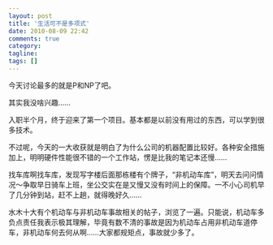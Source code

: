 ```yaml
---
layout: post
title: '生活可不是多项式'
date: 2010-08-09 22:42
comments: true
category: 
tagline: 
tags: []
---
```

    

今天讨论最多的就是P和NP了吧。

其实我没啥兴趣……

入职半个月，终于迎来了第一个项目。基本都是以前没有用过的东西，可以学到很多技术。

不过呢，今天的一大收获就是明白了为什么公司的机器配置比较好。各种安全措施加上，明明硬件性能很不错的一个工作站，愣是比我的笔记本还慢……

找车库啊找车库，发现写字楼后面那栋楼有个牌子，“非机动车库”，明天去问问情况～争取早日骑车上班，坐公交实在是又慢又没有时间上的保障。一不小心司机早了几分钟到站，赶不上趟，就得晚好久……

水木十大有个机动车与非机动车事故相关的帖子，浏览了一遍。只能说，机动车多负点责任我表示极其理解，毕竟有数不清的事故是因为机动车占用非机动车道停车，非机动车何去何从啊……大家都规矩点，事故就少多了。
